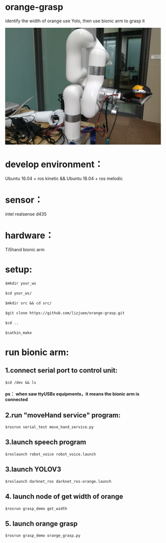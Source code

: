 # orange-grasp
identify the width of orange use Yolo, then use bionic arm to grasp it

<img src="https://github.com/lizjuee/orange-grasp/blob/master/picture/2.jpg" width="600">

# develop environment：
Ubuntu 16.04 + ros kinetic &&  Ubuntu 18.04 + ros melodic

# sensor：

intel realsense d435

# hardware：

Ti5hand bionic arm
  
# setup:
```
$mkdir your_ws
     
$cd your_ws/
     
$mkdir src && cd src/
     
$git clone https://github.com/lizjuee/orange-grasp.git
     
$cd ..
     
$catkin_make
```


# run bionic arm:

## 1.connect serial port to control unit:
```
$cd /dev && ls
```
#### ps： when saw ttyUSBx equipments，it means the bionic arm is connected
## 2.run "moveHand service" program:
```
$rosrun serial_test move_hand_service.py
```

## 3.launch speech program
```
$roslaunch robot_voice robot_voice.launch
```

## 3.launch YOLOV3
```
$roslaunch darknet_ros darknet_ros-orange.launch
```

## 4. launch node of get width of orange
```
$rosrun grasp_demo get_width
```

## 5. launch orange grasp
```
$rosrun grasp_demo orange_grasp.py
```




